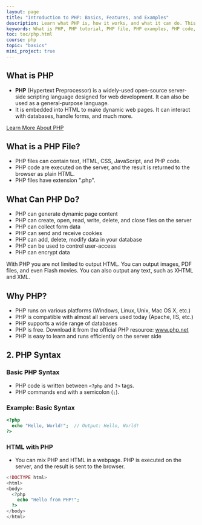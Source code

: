 ```yaml
---
layout: page
title: "Introduction to PHP: Basics, Features, and Examples"
description: Learn what PHP is, how it works, and what it can do. This beginner-friendly guide covers PHP basics, file structure, practical uses, and example scripts..
keywords: What is PHP, PHP tutorial, PHP file, PHP examples, PHP code, PHP for beginners, server-side scripting, dynamic web pages, PHPinfo, PHP script, PHP functions
toc: toc/php.html
course: php
topic: "basics"
mini_project: true
---
```


## What is PHP
- **PHP** (Hypertext Preprocessor) is a widely-used open-source server-side scripting language designed for web development. It can also be used as a general-purpose language.
- It is embedded into HTML to make dynamic web pages. It can interact with databases, handle forms, and much more.

[Learn More About PHP](https://www.php.net/manual/en/intro-whatis.php)

## What is a PHP File?

- PHP files can contain text, HTML, CSS, JavaScript, and PHP code.
- PHP code are executed on the server, and the result is returned to the browser as plain HTML.
- PHP files have extension ".php".

## What Can PHP Do?

- PHP can generate dynamic page content
- PHP can create, open, read, write, delete, and close files on the server
- PHP can collect form data
- PHP can send and receive cookies
- PHP can add, delete, modify data in your database
- PHP can be used to control user-access
- PHP can encrypt data

With PHP you are not limited to output HTML. You can output images, PDF files, and even Flash movies. You can also output any text, such as XHTML and XML.

## Why PHP?

- PHP runs on various platforms (Windows, Linux, Unix, Mac OS X, etc.)
- PHP is compatible with almost all servers used today (Apache, IIS, etc.)
- PHP supports a wide range of databases
- PHP is free. Download it from the official PHP resource: www.php.net
- PHP is easy to learn and runs efficiently on the server side

## **2. PHP Syntax**

### **Basic PHP Syntax**
- PHP code is written between `<?php` and `?>` tags.
- PHP commands end with a semicolon (`;`).
  
### Example: Basic Syntax

```php
<?php
  echo "Hello, World!";  // Output: Hello, World!
?>
```

### **HTML with PHP**
- You can mix PHP and HTML in a webpage. PHP is executed on the server, and the result is sent to the browser.

```php
<!DOCTYPE html>
<html>
<body>
  <?php
    echo "Hello from PHP!";
  ?>
</body>
</html>
```

